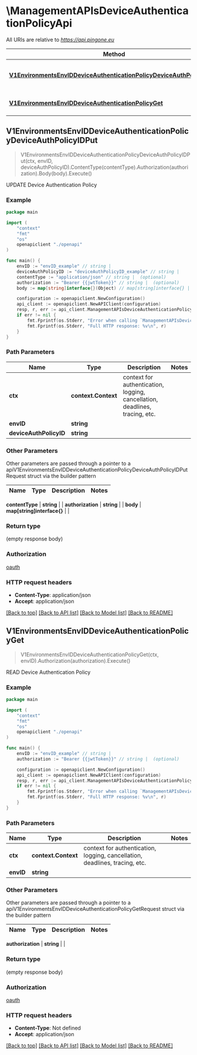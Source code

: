 # \ManagementAPIsDeviceAuthenticationPolicyApi

All URIs are relative to *https://api.pingone.eu*

Method | HTTP request | Description
------------- | ------------- | -------------
[**V1EnvironmentsEnvIDDeviceAuthenticationPolicyDeviceAuthPolicyIDPut**](ManagementAPIsDeviceAuthenticationPolicyApi.md#V1EnvironmentsEnvIDDeviceAuthenticationPolicyDeviceAuthPolicyIDPut) | **Put** /v1/environments/{envID}/deviceAuthenticationPolicy/{deviceAuthPolicyID} | UPDATE Device Authentication Policy
[**V1EnvironmentsEnvIDDeviceAuthenticationPolicyGet**](ManagementAPIsDeviceAuthenticationPolicyApi.md#V1EnvironmentsEnvIDDeviceAuthenticationPolicyGet) | **Get** /v1/environments/{envID}/deviceAuthenticationPolicy | READ Device Authentication Policy



## V1EnvironmentsEnvIDDeviceAuthenticationPolicyDeviceAuthPolicyIDPut

> V1EnvironmentsEnvIDDeviceAuthenticationPolicyDeviceAuthPolicyIDPut(ctx, envID, deviceAuthPolicyID).ContentType(contentType).Authorization(authorization).Body(body).Execute()

UPDATE Device Authentication Policy



### Example

```go
package main

import (
    "context"
    "fmt"
    "os"
    openapiclient "./openapi"
)

func main() {
    envID := "envID_example" // string | 
    deviceAuthPolicyID := "deviceAuthPolicyID_example" // string | 
    contentType := "application/json" // string |  (optional)
    authorization := "Bearer {{jwtToken}}" // string |  (optional)
    body := map[string]interface{}(Object) // map[string]interface{} |  (optional)

    configuration := openapiclient.NewConfiguration()
    api_client := openapiclient.NewAPIClient(configuration)
    resp, r, err := api_client.ManagementAPIsDeviceAuthenticationPolicyApi.V1EnvironmentsEnvIDDeviceAuthenticationPolicyDeviceAuthPolicyIDPut(context.Background(), envID, deviceAuthPolicyID).ContentType(contentType).Authorization(authorization).Body(body).Execute()
    if err != nil {
        fmt.Fprintf(os.Stderr, "Error when calling `ManagementAPIsDeviceAuthenticationPolicyApi.V1EnvironmentsEnvIDDeviceAuthenticationPolicyDeviceAuthPolicyIDPut``: %v\n", err)
        fmt.Fprintf(os.Stderr, "Full HTTP response: %v\n", r)
    }
}
```

### Path Parameters


Name | Type | Description  | Notes
------------- | ------------- | ------------- | -------------
**ctx** | **context.Context** | context for authentication, logging, cancellation, deadlines, tracing, etc.
**envID** | **string** |  | 
**deviceAuthPolicyID** | **string** |  | 

### Other Parameters

Other parameters are passed through a pointer to a apiV1EnvironmentsEnvIDDeviceAuthenticationPolicyDeviceAuthPolicyIDPutRequest struct via the builder pattern


Name | Type | Description  | Notes
------------- | ------------- | ------------- | -------------


 **contentType** | **string** |  | 
 **authorization** | **string** |  | 
 **body** | **map[string]interface{}** |  | 

### Return type

 (empty response body)

### Authorization

[oauth](../README.md#oauth)

### HTTP request headers

- **Content-Type**: application/json
- **Accept**: application/json

[[Back to top]](#) [[Back to API list]](../README.md#documentation-for-api-endpoints)
[[Back to Model list]](../README.md#documentation-for-models)
[[Back to README]](../README.md)


## V1EnvironmentsEnvIDDeviceAuthenticationPolicyGet

> V1EnvironmentsEnvIDDeviceAuthenticationPolicyGet(ctx, envID).Authorization(authorization).Execute()

READ Device Authentication Policy



### Example

```go
package main

import (
    "context"
    "fmt"
    "os"
    openapiclient "./openapi"
)

func main() {
    envID := "envID_example" // string | 
    authorization := "Bearer {{jwtToken}}" // string |  (optional)

    configuration := openapiclient.NewConfiguration()
    api_client := openapiclient.NewAPIClient(configuration)
    resp, r, err := api_client.ManagementAPIsDeviceAuthenticationPolicyApi.V1EnvironmentsEnvIDDeviceAuthenticationPolicyGet(context.Background(), envID).Authorization(authorization).Execute()
    if err != nil {
        fmt.Fprintf(os.Stderr, "Error when calling `ManagementAPIsDeviceAuthenticationPolicyApi.V1EnvironmentsEnvIDDeviceAuthenticationPolicyGet``: %v\n", err)
        fmt.Fprintf(os.Stderr, "Full HTTP response: %v\n", r)
    }
}
```

### Path Parameters


Name | Type | Description  | Notes
------------- | ------------- | ------------- | -------------
**ctx** | **context.Context** | context for authentication, logging, cancellation, deadlines, tracing, etc.
**envID** | **string** |  | 

### Other Parameters

Other parameters are passed through a pointer to a apiV1EnvironmentsEnvIDDeviceAuthenticationPolicyGetRequest struct via the builder pattern


Name | Type | Description  | Notes
------------- | ------------- | ------------- | -------------

 **authorization** | **string** |  | 

### Return type

 (empty response body)

### Authorization

[oauth](../README.md#oauth)

### HTTP request headers

- **Content-Type**: Not defined
- **Accept**: application/json

[[Back to top]](#) [[Back to API list]](../README.md#documentation-for-api-endpoints)
[[Back to Model list]](../README.md#documentation-for-models)
[[Back to README]](../README.md)

